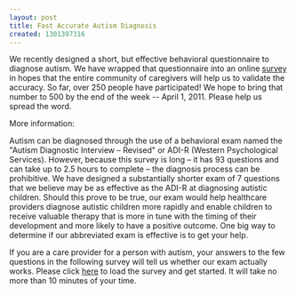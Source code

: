 ```yaml
---
layout: post
title: Fast Accurate Autism Diagnosis
created: 1301397316
---
```

We recently designed a short, but effective behavioral questionnaire to diagnose autism.  We have wrapped that questionnaire into an online <a href="http://autworks.hms.harvard.edu/community/survey"> survey</a> in hopes that the entire community of caregivers will help us to validate the accuracy. So far, over 250 people have participated! We hope to bring that number to 500 by the end of the week -- April 1, 2011.  Please help us spread the word.

More information:

Autism can be diagnosed through the use of a behavioral exam named the "Autism Diagnostic Interview – Revised" or ADI-R (Western Psychological Services). However, because this survey is long – it has 93 questions and can take up to 2.5 hours to complete – the diagnosis process can be prohibitive. We have designed a substantially shorter exam of 7 questions that we believe may be as effective as the ADI-R at diagnosing autistic children. Should this prove to be true, our exam would help healthcare providers diagnose autistic children more rapidly and enable children to receive valuable therapy that is more in tune with the timing of their development and more likely to have a positive outcome. One big way to determine if our abbreviated exam is effective is to get your help.

If you are a care provider for a person with autism, your answers to the few questions in the following survey will tell us whether our exam actually works. Please click <a href="http://autworks.hms.harvard.edu/community/survey">here</a> to load the survey and get started. It will take no more than 10 minutes of your time.
